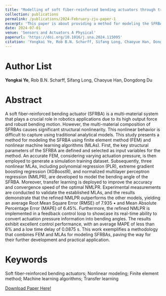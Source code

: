 ```yaml
---
title: "Modelling of soft fiber-reinforced bending actuators through transfer learning from a machine learning algorithm trained from FEM data"
collection: publications
permalink: /publications/2024-February-zju-paper-1
excerpt: 'This paper is about providing a method for modeling the SFRBA using finite element method (FEM) and nonlinear machine learning algorithms (MLAs). examining the efficiency of MLAs on SFRBAs composed of other silicone rubbers as well as analyzing the blocking force by considering the contact characteristics is left for next work.'
date: 2024-07-01
venue: 'Sensors and Actuators A Physical'
paperurl: 'https://doi.org/10.1016/j.sna.2024.115095'
citation: 'Yongkai Ye, Rob B.N. Scharff, Sifang Long, Chaoyue Han, Dongdong Du, (2024). Modelling of soft fiber-reinforced bending actuators through transfer learning from a machine learning algorithm trained from FEM data. Sensors and Actuators A Physical, 014514.'
---
```


Author List
======
**Yongkai Ye**, Rob B.N. Scharff, Sifang Long, Chaoyue Han, Dongdong Du

Abstract
======
A soft fiber-reinforced bending actuator (SFRBA) is a multi-material system that plays a crucial role in robotics applications due to its high output force and robust bending motion. However, the multi-material composition of SFRBAs causes significant structural nonlinearity. This nonlinear behavior is difficult to capture using traditional analytical models. This study presents a method for modeling the SFRBA using finite element method (FEM) and nonlinear machine learning algorithms (MLAs). First, the key structural parameters of the SFRBA are defined and selected as input variables for the method. An accurate FEM, considering varying actuation pressure, is then employed to generate a simulation training dataset. Subsequently, three nonlinear MLAs, including polynomial regression (PLR), extreme gradient boosting regression (XGBoostR), and normalized multilayer perceptron regression (NMLPR), are developed to model the bending angle of the SFRBA. Moreover, transfer learning is deployed to improve the accuracy and convergence speed of the optimal NMLPR. Experimental measurements are conducted to validate the established MLAs, and the results demonstrate that the refined NMLPR outperforms the other models, yielding an average Root Mean Square Error (RMSE) of 7.935 • and Mean Absolute Percentage Error (MAPE) of 6.45%. Furthermore, the refined NMLPR is implemented in a feedback control loop to showcase its real-time ability to convert actuation pressure information into bending angles. The results exhibit excellent control performance, with an average MAPE of less than 6% and a low time delay of 0.0875 s. This work exemplifies a methodology that combines FEM and MLAs for modeling SFRBAs, paving the way for their further development and practical application.

Keywords
======
Soft fiber-reinforced bending actuators; Nonlinear modeling; Finite element method; Machine learning algorithms; Transfer learning

[Download Paper Here!](https://doi.org/10.1016/j.sna.2024.115095)
